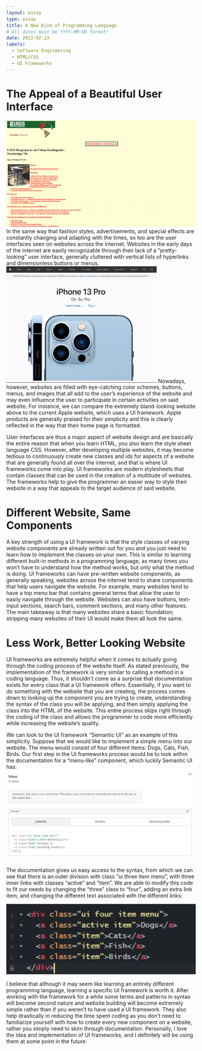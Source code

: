 ```yaml
---
layout: essay
type: essay
title: A New Kind of Programming Language
# All dates must be YYYY-MM-DD format!
date: 2022-02-23
labels:
  - Software Engineering
  - HTML/CSS
  - UI Frameworks
---
```




# The Appeal of a Beautiful User Interface

<img class="ui floated left medium image" src="../images/90s.png" width = "550">
In the same way that fashion styles, advertisements, and special effects are constantly changing and adapting with the times, so too are the user interfaces seen on websites across the internet. Websites in the early days of the internet are easily recognizable through their lack of a “pretty-looking” user interface, generally cluttered with vertical lists of hyperlinks and dimensionless buttons or menus.

 <img class="ui floated right medium image" src="../images/Apple.JPG" width = "400">
Nowadays, however, websites are filled with eye-catching color schemes, buttons, menus, and images that all add to the user’s experience of the website and may even influence the user to participate in certain activities on said website. For instance, we can compare the extremely bland-looking website above to the current Apple website, which uses a UI framework. Apple products are generally praised for their simplicity and this is clearly reflected in the way that their home page is formatted.

User interfaces are thus a major aspect of website design and are basically the entire reason that when you learn HTML, you also learn the style sheet language CSS. However, after developing multiple websites, it may become tedious to continuously create new classes and ids for aspects of a website that are generally found all over the internet, and that is where UI frameworks come into play. UI frameworks are modern stylesheets that contain classes that can be used in the creation of a multitude of websites. The frameworks help to give the programmer an easier way to style their website in a way that appeals to the target audience of said website.
  

# Different Website, Same Components

A key strength of using a UI framework is that the style classes of varying website components are already written out for you and you just need to learn how to implement the classes on your own. This is similar to learning different built-in methods in a programming language, as many times you won’t have to understand how the method works, but only what the method is doing. UI frameworks can have pre-written website components, as generally speaking, websites across the internet tend to share components that help users navigate the website. For example, many websites tend to have a top menu bar that contains general terms that allow the user to easily navigate through the website. Websites can also have buttons, text-input sections, search bars, comment sections, and many other features. The main takeaway is that many websites share a basic foundation; stripping many websites of their UI would make them all look the same.

# Less Work, Better Looking Website

UI frameworks are extremely helpful when it comes to actually going through the coding process of the website itself. As stated previously, the implementation of the framework is very similar to calling a method in a coding language. Thus, it shouldn’t come as a surprise that documentation exists for every class that a UI framework offers. Essentially, if you want to do something with the website that you are creating, the process comes down to looking up the component you are trying to create, understanding the syntax of the class you will be applying, and then simply applying the class into the HTML of the website. This entire process skips right through the coding of the class and allows the programmer to code more efficiently while increasing the website’s quality.

We can look to the UI framework “Semantic UI” as an example of this simplicity. Suppose that we would like to implement a simple menu into our website. The menu would consist of four different items: Dogs, Cats, Fish, Birds. Our first step in the UI frameworks process would be to look within the documentation for a “menu-like” component, which luckily Semantic UI has:
<img class="ui large image" src="../images/Sem1.JPG">

The documentation gives us easy access to the syntax, from which we can see that there is an outer division with class “ui three item menu”, with three inner links with classes “active” and “item”. We are able to modify this code to fit our needs by changing the “three” class to “four”, adding an extra link item, and changing the different text associated with the different links:

<img class="ui large image" src="../images/Sem2.JPG" width = "600">

I believe that although it may seem like learning an entirely different programming language, learning a specific UI framework is worth it. After working with the framework for a while some terms and patterns in syntax will become second nature and website building will become extremely simple rather than if you weren’t to have used a UI framework. They also help drastically in reducing the time spent coding as you don’t need to familiarize yourself with how to create every new component on a website, rather you simply need to skim through documentation. Personally, I love the idea and implementation of UI frameworks, and I definitely will be using them at some point in the future.
